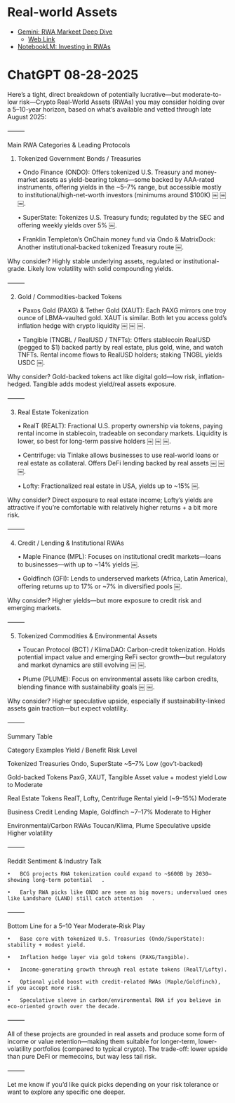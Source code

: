 # Real-world Assets

- [Gemini: RWA Markeet Deep Dive](https://docs.google.com/document/d/1bizT9VRlX6rR62KsPZ3kgdArwgSzW1jHTAfx0k_DJNc/edit?tab=t.0)
    - [Web Link](https://docs.google.com/document/d/e/2PACX-1vSCRtAX0a6lc6kMBXr0LTFVv6OAu1oHuGynrG78JN1SaWW2GGs4TrOI9P-0G4OK9lWW3jUAtXnO6WYx/pub)
- [NotebookLM: Investing in RWAs](https://notebooklm.google.com/notebook/8a26e686-c0a0-4437-b1de-5cca2c5cb783)


# ChatGPT 08-28-2025
Here’s a tight, direct breakdown of potentially lucrative—but moderate-to-low risk—Crypto Real-World Assets (RWAs) you may consider holding over a 5–10-year horizon, based on what’s available and vetted through late August 2025:

⸻

Main RWA Categories & Leading Protocols

1. Tokenized Government Bonds / Treasuries

	•	Ondo Finance (ONDO): Offers tokenized U.S. Treasury and money-market assets as yield-bearing tokens—some backed by AAA-rated instruments, offering yields in the ~5–7% range, but accessible mostly to institutional/high-net-worth investors (minimums around $100K)  ￼ ￼ ￼.

	•	SuperState: Tokenizes U.S. Treasury funds; regulated by the SEC and offering weekly yields over 5%  ￼.

	•	Franklin Templeton’s OnChain money fund via Ondo & MatrixDock: Another institutional-backed tokenized Treasury route  ￼.

Why consider? Highly stable underlying assets, regulated or institutional-grade. Likely low volatility with solid compounding yields.

⸻

2. Gold / Commodities-backed Tokens

	•	Paxos Gold (PAXG) & Tether Gold (XAUT): Each PAXG mirrors one troy ounce of LBMA-vaulted gold. XAUT is similar. Both let you access gold’s inflation hedge with crypto liquidity  ￼ ￼ ￼.

	•	Tangible (TNGBL / RealUSD / TNFTs): Offers stablecoin RealUSD (pegged to $1) backed partly by real estate, plus gold, wine, and watch TNFTs. Rental income flows to RealUSD holders; staking TNGBL yields USDC  ￼.

Why consider? Gold-backed tokens act like digital gold—low risk, inflation-hedged. Tangible adds modest yield/real assets exposure.

⸻

3. Real Estate Tokenization

	•	RealT (REALT): Fractional U.S. property ownership via tokens, paying rental income in stablecoin, tradeable on secondary markets. Liquidity is lower, so best for long-term passive holders  ￼ ￼ ￼.

	•	Centrifuge: via Tinlake allows businesses to use real-world loans or real estate as collateral. Offers DeFi lending backed by real assets  ￼ ￼ ￼.

	•	Lofty: Fractionalized real estate in USA, yields up to ~15%  ￼.

Why consider? Direct exposure to real estate income; Lofty’s yields are attractive if you’re comfortable with relatively higher returns + a bit more risk.

⸻

4. Credit / Lending & Institutional RWAs

	•	Maple Finance (MPL): Focuses on institutional credit markets—loans to businesses—with up to ~14% yields  ￼.

	•	Goldfinch (GFI): Lends to underserved markets (Africa, Latin America), offering returns up to 17% or ~7% in diversified pools  ￼.

Why consider? Higher yields—but more exposure to credit risk and emerging markets.

⸻

5. Tokenized Commodities & Environmental Assets

	•	Toucan Protocol (BCT) / KlimaDAO: Carbon-credit tokenization. Holds potential impact value and emerging ReFi sector growth—but regulatory and market dynamics are still evolving  ￼ ￼.

	•	Plume (PLUME): Focus on environmental assets like carbon credits, blending finance with sustainability goals  ￼ ￼.

Why consider? Higher speculative upside, especially if sustainability-linked assets gain traction—but expect volatility.

⸻

Summary Table

Category	Examples	Yield / Benefit	Risk Level

Tokenized Treasuries	Ondo, SuperState	~5–7%	Low (gov’t-backed)

Gold-backed Tokens	PaxG, XAUT, Tangible	Asset value + modest yield	Low to Moderate

Real Estate Tokens	RealT, Lofty, Centrifuge	Rental yield (~9–15%)	Moderate

Business Credit Lending	Maple, Goldfinch	~7–17%	Moderate to Higher

Environmental/Carbon RWAs	Toucan/Klima, Plume	Speculative upside	Higher volatility


⸻

Reddit Sentiment & Industry Talk

	•	BCG projects RWA tokenization could expand to ~$600B by 2030—showing long-term potential  ￼.

	•	Early RWA picks like ONDO are seen as big movers; undervalued ones like Landshare (LAND) still catch attention  ￼.

⸻

Bottom Line for a 5–10 Year Moderate-Risk Play

	•	Base core with tokenized U.S. Treasuries (Ondo/SuperState): stability + modest yield.

	•	Inflation hedge layer via gold tokens (PAXG/Tangible).

	•	Income-generating growth through real estate tokens (RealT/Lofty).

	•	Optional yield boost with credit-related RWAs (Maple/Goldfinch), if you accept more risk.

	•	Speculative sleeve in carbon/environmental RWA if you believe in eco-oriented growth over the decade.

⸻

All of these projects are grounded in real assets and produce some form of income or value retention—making them suitable for longer-term, lower-volatility portfolios (compared to typical crypto). The trade-off: lower upside than pure DeFi or memecoins, but way less tail risk.

⸻

Let me know if you’d like quick picks depending on your risk tolerance or want to explore any specific one deeper.

